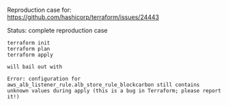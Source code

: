 Reproduction case for: https://github.com/hashicorp/terraform/issues/24443

Status: complete reproduction case

```
terraform init
terraform plan
terraform apply

will bail out with 

Error: configuration for aws_alb_listener_rule.alb_store_rule_blockcarbon still contains unknown values during apply (this is a bug in Terraform; please report it!)


```


